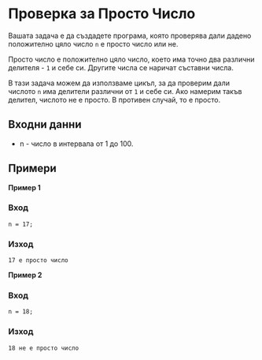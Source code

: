 # Проверка за Просто Число

Вашата задача е да създадете програма, която проверява дали дадено положително цяло число `n` е просто число или не.

Просто число е положително цяло число, което има точно два различни делителя - `1` и себе си. Другите числа се наричат съставни числа.

В тази задача можем да използваме цикъл, за да проверим дали числото `n` има делители различни от `1` и себе си. Ако намерим такъв делител, числото не е просто. В противен случай, то е просто.

## Входни данни

* n - число в интервала от 1 до 100.

## Примери

**Пример 1**

### Вход

    n = 17;

### Изход

    17 е просто число

**Пример 2**

### Вход

    n = 18;

### Изход

    18 не е просто число
